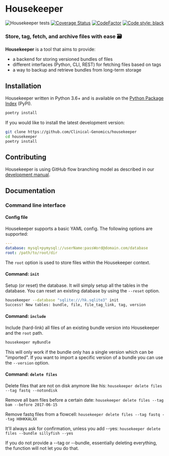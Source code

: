 # Housekeeper
![Housekeeper tests][github-url] [![Coverage Status][coveralls-image]][coveralls-url] [![CodeFactor][codefactor-image]][codefactor-url] [![Code style: black][black-image]][black-url]

### Store, tag, fetch, and archive files with ease 🗃

**Housekeeper** is a tool that aims to provide:

- a backend for storing versioned bundles of files
- different interfaces (Python, CLI, REST) for fetching files based on tags
- a way to backup and retrieve bundles from long-term storage

## Installation

Housekeeper written in Python 3.6+ and is available on the [Python Package Index][pypi] (PyPI).

```bash
poetry install
```

If you would like to install the latest development version:

```bash
git clone https://github.com/Clinical-Genomics/housekeeper
cd housekeeper
poetry install
```

## Contributing

Housekeeper is using GitHub flow branching model as described in our [development manual][development manual].

## Documentation

### Command line interface

#### Config file

Housekeeper supports a basic YAML config. The following options are supported:

```yaml
---
database: mysql+pymysql://userName:passWord@domain.com/database
root: /path/to/root/dir
```

The `root` option is used to store files within the Housekeeper context.

#### Command: `init`

Setup (or reset) the database. It will simply setup all the tables in the database. You can reset an existing database by using the `--reset` option.

```bash
housekeeper --database "sqlite:///hk.sqlite3" init
Success! New tables: bundle, file, file_tag_link, tag, version
```

#### Command: `include`

Include (hard-link) all files of an existing bundle version into Housekeeper and the `root` path.

```bash
housekeeper myBundle
```

This will only work if the bundle only has a single version which can be "imported". If you want to import a specific version of a bundle you can use the `--version` option.

#### Command: `delete files`

Delete files that are not on disk anymore like his:
`housekeeper delete files --tag fastq --notondisk`

Remove all bam files before a certain date:
`housekeeper delete files --tag bam --before 2017-06-15`

Remove fastq files from a flowcell:
`housekeeper delete files --tag fastq --tag H0HKKALXX`

It'll always ask for confirmation, unless you add --yes:
`housekeeper delete files --bundle sillyfish --yes`

If you do not provide a --tag or --bundle, essentially deleting everything, the function will not let you do that.

[pypi]: https://pypi.python.org/pypi/housekeeper/
[coveralls-url]: https://coveralls.io/r/Clinical-Genomics/housekeeper
[coveralls-image]: https://img.shields.io/coveralls/Clinical-Genomics/housekeeper.svg?style=flat-square
[github-url]: https://github.com/Clinical-Genomics/housekeeper/workflows/Housekeeper%20tests/badge.svg
[development manual]: http://www.clinicalgenomics.se/development/dev/githubflow/
[codefactor-image]: https://www.codefactor.io/repository/github/clinical-genomics/housekeeper/badge
[codefactor-url]: https://www.codefactor.io/repository/github/clinical-genomics/housekeeper
[black-image]: https://img.shields.io/badge/code%20style-black-000000.svg
[black-url]: https://github.com/psf/black